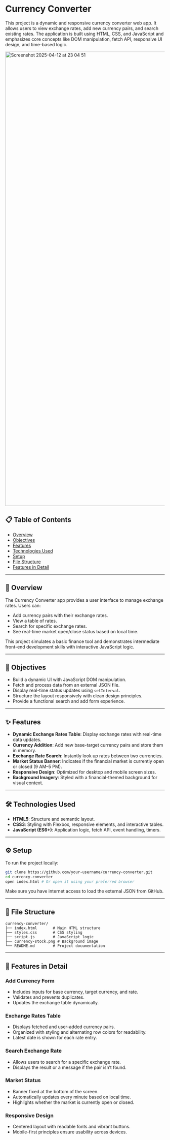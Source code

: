 # Currency Converter

This project is a dynamic and responsive currency converter web app. It allows users to view exchange rates, add new currency pairs, and search existing rates. The application is built using HTML, CSS, and JavaScript and emphasizes core concepts like DOM manipulation, fetch API, responsive UI design, and time-based logic.

<img width="1430" alt="Screenshot 2025-04-12 at 23 04 51" src="https://github.com/user-attachments/assets/80a7ddeb-049d-44cb-9e06-2a619be854de" />


## 📋 Table of Contents

- [Overview](#overview)
- [Objectives](#objectives)
- [Features](#features)
- [Technologies Used](#technologies-used)
- [Setup](#setup)
- [File Structure](#file-structure)
- [Features in Detail](#features-in-detail)

---

## 🧭 Overview

The Currency Converter app provides a user interface to manage exchange rates. Users can:

- Add currency pairs with their exchange rates.
- View a table of rates.
- Search for specific exchange rates.
- See real-time market open/close status based on local time.

This project simulates a basic finance tool and demonstrates intermediate front-end development skills with interactive JavaScript logic.

---

## 🎯 Objectives

- Build a dynamic UI with JavaScript DOM manipulation.
- Fetch and process data from an external JSON file.
- Display real-time status updates using `setInterval`.
- Structure the layout responsively with clean design principles.
- Provide a functional search and add form experience.

---

## ✨ Features

- **Dynamic Exchange Rates Table**: Display exchange rates with real-time data updates.
- **Currency Addition**: Add new base-target currency pairs and store them in memory.
- **Exchange Rate Search**: Instantly look up rates between two currencies.
- **Market Status Banner**: Indicates if the financial market is currently open or closed (9 AM–5 PM).
- **Responsive Design**: Optimized for desktop and mobile screen sizes.
- **Background Imagery**: Styled with a financial-themed background for visual context.

---

## 🛠 Technologies Used

- **HTML5**: Structure and semantic layout.
- **CSS3**: Styling with Flexbox, responsive elements, and interactive tables.
- **JavaScript (ES6+)**: Application logic, fetch API, event handling, timers.

---

## ⚙️ Setup

To run the project locally:

```bash
git clone https://github.com/your-username/currency-converter.git
cd currency-converter
open index.html # Or open it using your preferred browser
```

Make sure you have internet access to load the external JSON from GitHub.

---

## 📁 File Structure

```
currency-converter/
├── index.html       # Main HTML structure
├── styles.css       # CSS styling
├── script.js        # JavaScript logic
├── currency-stock.png # Background image
└── README.md        # Project documentation
```

---

## 🧩 Features in Detail

### Add Currency Form

- Includes inputs for base currency, target currency, and rate.
- Validates and prevents duplicates.
- Updates the exchange table dynamically.

### Exchange Rates Table

- Displays fetched and user-added currency pairs.
- Organized with styling and alternating row colors for readability.
- Latest date is shown for each rate entry.

### Search Exchange Rate

- Allows users to search for a specific exchange rate.
- Displays the result or a message if the pair isn’t found.

### Market Status

- Banner fixed at the bottom of the screen.
- Automatically updates every minute based on local time.
- Highlights whether the market is currently open or closed.

### Responsive Design

- Centered layout with readable fonts and vibrant buttons.
- Mobile-first principles ensure usability across devices.

